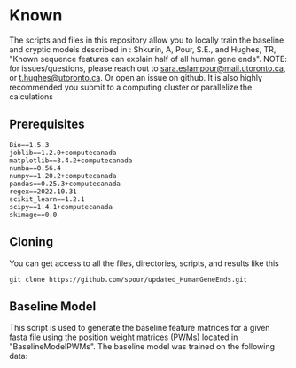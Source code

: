 # Known 

The scripts and files in this repository allow you to locally train the baseline and cryptic models described in : Shkurin, A, Pour, S.E., and Hughes, TR, "Known sequence features can explain half of all human gene ends". 
NOTE: for issues/questions, please reach out to sara.eslampour@mail.utoronto.ca, or t.hughes@utoronto.ca. Or open an issue on github. It is also highly recommended you submit to a computing cluster or parallelize the calculations

## Prerequisites
```
Bio==1.5.3
joblib==1.2.0+computecanada
matplotlib==3.4.2+computecanada
numba==0.56.4
numpy==1.20.2+computecanada
pandas==0.25.3+computecanada
regex==2022.10.31
scikit_learn==1.2.1
scipy==1.4.1+computecanada
skimage==0.0
```

## Cloning
You can get access to all the files, directories, scripts, and results like this
```
git clone https://github.com/spour/updated_HumanGeneEnds.git
```


## Baseline Model
This script is used to generate the baseline feature matrices for a given fasta file using the position weight matrices (PWMs) located in "BaselineModelPWMs". The baseline model was trained on the following data:


